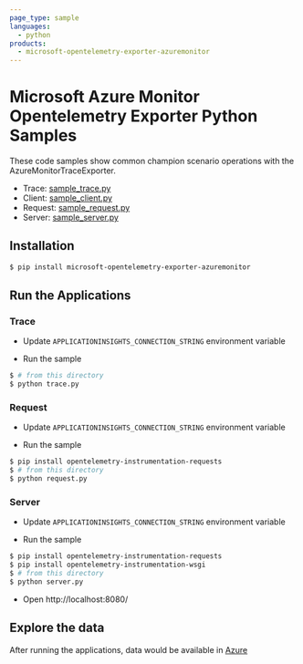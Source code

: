 ```yaml
---
page_type: sample
languages:
  - python
products:
  - microsoft-opentelemetry-exporter-azuremonitor
---
```


# Microsoft Azure Monitor Opentelemetry Exporter Python Samples

These code samples show common champion scenario operations with the AzureMonitorTraceExporter.

* Trace: [sample_trace.py](https://github.com/Azure/azure-sdk-for-python/blob/master/sdk/monitor/microsoft-opentelemetry-exporter-azuremonitor/samples/traces/sample_trace.py)
* Client: [sample_client.py](https://github.com/Azure/azure-sdk-for-python/blob/master/sdk/monitor/microsoft-opentelemetry-exporter-azuremonitor/samples/traces/sample_client.py)
* Request: [sample_request.py](https://github.com/Azure/azure-sdk-for-python/blob/master/sdk/monitor/microsoft-opentelemetry-exporter-azuremonitor/samples/traces/sample_request.py)
* Server: [sample_server.py](https://github.com/Azure/azure-sdk-for-python/blob/master/sdk/monitor/microsoft-opentelemetry-exporter-azuremonitor/samples/traces/sample_server.py)

## Installation

```sh
$ pip install microsoft-opentelemetry-exporter-azuremonitor
```

## Run the Applications

### Trace

* Update `APPLICATIONINSIGHTS_CONNECTION_STRING` environment variable

* Run the sample

```sh
$ # from this directory
$ python trace.py
```

### Request

* Update `APPLICATIONINSIGHTS_CONNECTION_STRING` environment variable

* Run the sample

```sh
$ pip install opentelemetry-instrumentation-requests
$ # from this directory
$ python request.py
```

### Server

* Update `APPLICATIONINSIGHTS_CONNECTION_STRING` environment variable

* Run the sample

```sh
$ pip install opentelemetry-instrumentation-requests
$ pip install opentelemetry-instrumentation-wsgi
$ # from this directory
$ python server.py
```

* Open http://localhost:8080/ 


## Explore the data

After running the applications, data would be available in [Azure](
https://docs.microsoft.com/azure/azure-monitor/app/app-insights-overview#where-do-i-see-my-telemetry)